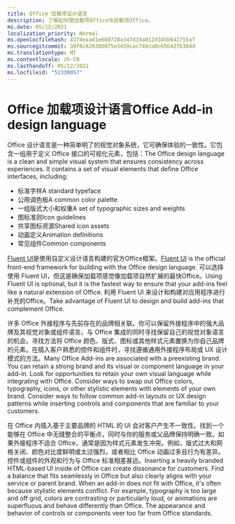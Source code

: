 ```yaml
---
title: Office 加载项设计语言
description: 了解如何使加载项Office与加载项Office。
ms.date: 05/12/2021
localization_priority: Normal
ms.openlocfilehash: 4374eaad1e660728a347d19a012d345b642755af
ms.sourcegitcommit: 30f6c620380075e3459cac748ca0c656427b384d
ms.translationtype: MT
ms.contentlocale: zh-CN
ms.lasthandoff: 05/12/2021
ms.locfileid: "52330057"
---
```

# <a name="office-add-in-design-language"></a><span data-ttu-id="4a62f-103">Office 加载项设计语言</span><span class="sxs-lookup"><span data-stu-id="4a62f-103">Office Add-in design language</span></span>

<span data-ttu-id="4a62f-p101">Office 设计语言是一种简单明了的视觉对象系统，它可确保体验的一致性。它包含一组用于定义 Office 接口的可视化元素，包括：</span><span class="sxs-lookup"><span data-stu-id="4a62f-p101">The Office design language is a clean and simple visual system that ensures consistency across experiences. It contains a set of visual elements that define Office interfaces, including:</span></span>

- <span data-ttu-id="4a62f-106">标准字样</span><span class="sxs-lookup"><span data-stu-id="4a62f-106">A standard typeface</span></span>
- <span data-ttu-id="4a62f-107">公用调色板</span><span class="sxs-lookup"><span data-stu-id="4a62f-107">A common color palette</span></span>
- <span data-ttu-id="4a62f-108">一组版式大小和权重</span><span class="sxs-lookup"><span data-stu-id="4a62f-108">A set of typographic sizes and weights</span></span>
- <span data-ttu-id="4a62f-109">图标准则</span><span class="sxs-lookup"><span data-stu-id="4a62f-109">Icon guidelines</span></span>
- <span data-ttu-id="4a62f-110">共享图标资源</span><span class="sxs-lookup"><span data-stu-id="4a62f-110">Shared icon assets</span></span>
- <span data-ttu-id="4a62f-111">动画定义</span><span class="sxs-lookup"><span data-stu-id="4a62f-111">Animation definitions</span></span>
- <span data-ttu-id="4a62f-112">常见组件</span><span class="sxs-lookup"><span data-stu-id="4a62f-112">Common components</span></span>

<span data-ttu-id="4a62f-113">[Fluent UI](../design/add-in-design.md)是使用自定义设计语言构建的官方Office框架。</span><span class="sxs-lookup"><span data-stu-id="4a62f-113">[Fluent UI](../design/add-in-design.md) is the official front-end framework for building with the Office design language.</span></span> <span data-ttu-id="4a62f-114">可以选择使用 Fluent UI，但这是确保加载项感觉像加载项自然扩展的最快Office。</span><span class="sxs-lookup"><span data-stu-id="4a62f-114">Using Fluent UI is optional, but it is the fastest way to ensure that your add-ins feel like a natural extension of Office.</span></span> <span data-ttu-id="4a62f-115">利用 Fluent UI 来设计和构建对应用程序进行补充的Office。</span><span class="sxs-lookup"><span data-stu-id="4a62f-115">Take advantage of Fluent UI to design and build add-ins that complement Office.</span></span>

<span data-ttu-id="4a62f-p103">许多 Office 外接程序与先前存在的品牌相关联。你可以保留外接程序中的强大品牌及其视觉对象或组件语言。与 Office 集成的同时寻找保留自己的视觉对象语言的机会。寻找方法将 Office 颜色、版式、图标或其他样式元素置换为你自己品牌的元素。在插入客户熟悉的控件和组件时，寻找遵循通用外接程序布局或 UX 设计模式的方法。</span><span class="sxs-lookup"><span data-stu-id="4a62f-p103">Many Office Add-ins are associated with a preexisting brand. You can retain a strong brand and its visual or component language in your add-in. Look for opportunities to retain your own visual language while integrating with Office. Consider ways to swap out Office colors, typography, icons, or other stylistic elements with elements of your own brand. Consider ways to follow common add-in layouts or UX design patterns while inserting controls and components that are familiar to your customers.</span></span>

<span data-ttu-id="4a62f-p104">在 Office 内插入基于主要品牌的 HTML 的 UI 会对客户产生不一致性。找到一个能够在 Office 中无缝整合的平衡点，同时与你的服务或父品牌保持明确一致。如果外接程序不适合 Office，通常是因为样式元素发生冲突。例如，版式过大和网格关闭、颜色对比度鲜明或太过强烈，或者相比 Office 动画过多且行为有差异。控件或组件的外观和行为与 Office 标准相差甚远。</span><span class="sxs-lookup"><span data-stu-id="4a62f-p104">Inserting a heavily branded HTML-based UI inside of Office can create dissonance for customers. Find a balance that fits seamlessly in Office but also clearly aligns with your service or parent brand. When an add-in does not fit with Office, it's often because stylistic elements conflict. For example, typography is too large and off grid, colors are contrasting or particularly loud, or animations are superfluous and behave differently than Office. The appearance and behavior of controls or components veer too far from Office standards.</span></span>
